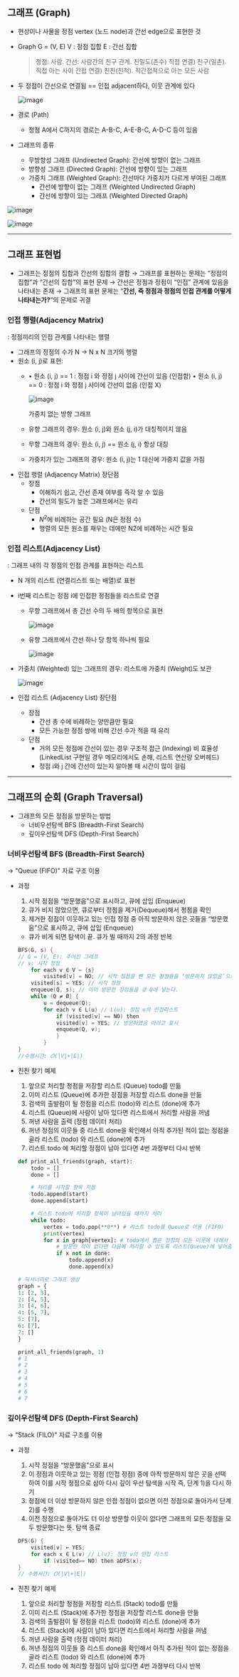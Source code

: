 ## 그래프 (Graph)

- 현상이나 사물을 정점 vertex (노드 node)과 간선 edge으로 표현한 것
- Graph G = (V, E)
V : 정점 집합
E : 간선 집합
    
    > 정점: 사람.
    간선: 사람간의 친구 관계. 친밀도(촌수)
    직접 연결) 친구(일촌). 직접 아는 사이
    간접 연결) 친친(친척). 직간접적으로 아는 모든 사람
    > 
- 두 정점이 간선으로 연결됨 == 인접 adjacent하다, 이웃 관계에 있다
    
    ![image](https://user-images.githubusercontent.com/76686872/171328617-b9698839-53d7-4fca-9290-36e8119210b7.png)
    
- 경로 (Path)
    - 정점 A에서 C까지의 경로는 A-B-C, A-E-B-C, A-D-C 등이 있음
- 그래프의 종류
    - 무방향성 그래프 (Undirected Graph): 간선에 방향이 없는 그래프
    - 방향성 그래프 (Directed Graph): 간선에 방향이 있는 그래프
    - 가중치 그래프 (Weighted Graph): 간선마다 가중치가 다르게 부여된 그래프
        - 간선에 방향이 없는 그래프 (Weighted Undirected Graph)
        - 간선에 방향이 있는 그래프 (Weighted Directed Graph)

![image](https://user-images.githubusercontent.com/76686872/171328652-880dc82b-447f-4df8-84c4-99b6767d7a6a.png)

![image](https://user-images.githubusercontent.com/76686872/171328684-95e2a038-0b70-462e-b64c-c3ec993ae83b.png)

---

## 그래프 표현법

- 그래프는 정점의 집합과 간선의 집합의 결합
→ 그래프를 표현하는 문제는 “정점의 집합”과 “간선의 집합”의 표현 문제
→ 간선은 정점과 정점이 “인접” 관계에 있음을 나타내는 존재
→ 그래프의 표현 문제는 “**간선, 즉 정점과 정점의 인접 관계를 어떻게 나타내는가?**”의 문제로 귀결

### 인접 행렬(Adjacency Matrix)

: 정점끼리의 인접 관계를 나타내는 행렬

- 그래프의 정점의 수가 N → N x N 크기의 행렬
- 원소 (i, j)로 표현:
    - • 원소 (i, j) == 1 : 정점 i 와 정점 j 사이에 간선이 있음 (인접함)
    • 원소 (i, j) == 0 : 정점 i 와 정점 j 사이에 간선이 없음 (인접 X)
        
        ![image](https://user-images.githubusercontent.com/76686872/171328735-9c5d0515-3c9c-4177-b615-9a408eb6103e.png)
        
        가중치 없는 방향 그래프
        
    - 유향 그래프의 경우: 원소 (i, j)와 원소 (j, i)가 대칭적이지 않음
    - 무향 그래프의 경우: 원소 (i, j) == 원소 (j, i) 항상 대칭
    - 가중치가 있는 그래프의 경우: 원소 (i, j)는 1 대신에 가중치 값을 가짐
- 인접 행렬 (Adjacency Matrix) 장단점
    - 장점
        - 이해하기 쉽고, 간선 존재 여부를 즉각 알 수 있음
        - 간선의 밀도가 높은 그래프에서는 유리
    - 단점
        - $N^2$에 비례하는 공간 필요 (N은 정점 수)
        - 행렬의 모든 원소를 채우는 데에만 N2에 비례하는 시간 필요

### 인접 리스트(Adjacency List)

: 그래프 내의 각 정점의 인접 관계를 표현하는 리스트

- N 개의 리스트 (연결리스트 또는 배열)로 표현
- i번째 리스트는 정점 i에 인접한 정점들을 리스트로 연결
    - 무향 그래프에서 총 간선 수의 두 배의 항목으로 표현
        
        ![image](https://user-images.githubusercontent.com/76686872/171328888-2a360d09-138e-4173-90f8-50baad9c39bf.png)
        
    - 유향 그래프에서 간선 하나 당 항목 하나씩 필요
        
        ![image](https://user-images.githubusercontent.com/76686872/171328931-0e51ee5c-944c-4478-a72e-5bffc3e17282.png)
        
- 가중치 (Weighted) 있는 그래프의 경우: 리스트에 가중치 (Weight)도 보관
    
    ![image](https://user-images.githubusercontent.com/76686872/171328961-4a51c941-39e8-4ab9-b4e1-f54fb1db55ef.png)
    
- 인접 리스트 (Adjacency List) 장단점
    - 장점
        - 간선 총 수에 비례하는 양만큼만 필요
        - 모든 가능한 정점 쌍에 비해 간선 수가 적을 때 유리
    - 단점
        - 거의 모든 정점에 간선이 있는 경우 구조적 접근 (Indexing) 비 효율성
        (LinkedList 구현일 경우 메모리에서도 손해, 리스트 연산량 오버헤드)
        - 정점 i와 j 간에 간선이 있는지 알아볼 때 시간이 많이 걸림

---

## 그래프의 순회 (Graph Traversal)

- 그래프의 모든 정점을 방문하는 방법
    - 너비우선탐색 BFS (Breadth-First Search)
    - 깊이우선탐색 DFS (Depth-First Search)

### 너비우선탐색 BFS (Breadth-First Search)

→ "Queue (FIFO)" 자료 구조 이용

- 과정
    1. 시작 정점을 “방문했음”으로 표시하고, 큐에 삽입 (Enqueue) 
    2. 큐가 비지 않았으면, 큐로부터 정점을 제거(Dequeue)해서 정점을 확인
    3. 제거한 정점이 이웃하고 있는 인접 정점 중 아직 방문하지 않은 곳들을 “방문했음”으로 표시하고, 큐에 삽입 (Enqueue) 
    - 큐가 비게 되면 탐색이 끝. 큐가 빌 때까지 2의 과정 반복
    
    ```c
    BFS(G, s) { 
    // G = (V, E): 주어진 그래프
    // s: 시작 정점
    	for each v ∈ V – {s}
    		visited[v] = NO; // 시작 정점을 뺀 모든 정점들을 ‘방문하지 않았음’으로 표시
    	visited[s] = YES; // 시작 정점
    	enqueue(Q, s); // 이미 방문한 정점들을 큐 Q에 넣는다.
    	while (Q ≠ Ø) {
    		u = dequeue(Q);
    		for each v ∈ L(u) // L(u): 정점 u의 인접리스트
    			if (visited[v] == NO) then
    			visited[v] = YES; // 방문하였음 이라고 표시
    			enqueue(Q, v);
    			}
    		}
    }
    //수행시간: 𝑂(|V|+|E|)
    ```
    
- 친친 찾기 예제
    1. 앞으로 처리할 정점을 저장할 리스트 (Queue) todo를 만듦
    2. 이미 리스트 (Queue)에 추가한 정점을 저장할 리스트 done을 만듦
    3. 검색의 출발점이 될 정점을 리스트 (todo)와 리스트 (done)에 추가
    4. 리스트 (Queue)에 사람이 남아 있다면 리스트에서 처리할 사람을 꺼냄
    5. 꺼낸 사람을 출력 (정점 데이터 처리)
    6. 꺼낸 정점의 이웃들 중 리스트 done을 확인해서
    아직 추가된 적이 없는 정점을 골라 리스트 (todo) 와 리스트 (done)에 추가
    7. 리스트 todo 에 처리할 정점이 남아 있다면 4번 과정부터 다시 반복
    
    ```python
    def print_all_friends(graph, start):
    	todo = []
    	done = []
    
    	# 처리를 시작할 항목 지정
    	todo.append(start)
    	done.append(start)
    
    	# 리스트 todo에 처리할 항목이 남아있을 때까지 처리
    	while todo:
    		vertex = todo.pop(**0**) # 리스트 todo를 Queue로 이용 (FIFO)
    		print(vertex)
    		for x in graph[vertex]: # todo에서 뽑은 정점의 모든 이웃에 대해서
    			# 방문한 적이 없다면 다음에 처리할 수 있도록 리스트(Queue)에 넣어줌
    			if x not in done: 
    				todo.append(x)
    				done.append(x)
    
    # 딕셔너리로 그래프 생성
    graph = {
    1: [2, 3],
    2: [4, 5],
    3: [4, 6],
    4: [5, 7],
    5: [7],
    6: [7],
    7: []
    }
    
    print_all_friends(graph, 1)
    # 1
    # 2
    # 3
    # 4
    # 5
    # 6
    # 7
    ```
    

### 깊이우선탐색 DFS (Depth-First Search)

→ "Stack (FILO)" 자료 구조를 이용

- 과정
    1. 시작 정점을 “방문했음”으로 표시
    2. 이 정점과 이웃하고 있는 정점 (인접 정점) 중에 아직 방문하지 않은 곳을 선택하여
    이를 시작 정점으로 삼아 다시 깊이 우선 탐색을 시작
    즉, 단계 1)을 다시 하기
    3. 정점에 더 이상 방문하지 않은 인접 정점이 없으면 이전 정점으로 돌아가서 단계 2)를 수행
    4. 이전 정점으로 돌아가도 더 이상 방문할 이웃이 없다면 그래프의 모든 정점을 모두 방문했다는 뜻. 탐색 종료
    
    ```c
    DFS(G) {
    	visited[v] ← YES;
    	for each x ∈ L(v) // L(v): 정점 v의 인접 리스트
    		if (visited== NO) then aDFS(x);
    }
    // 수행시간: 𝑂(|V|+|E|)
    ```
    
- 친친 찾기 예제
    1. 앞으로 처리할 정점을 저장할 리스트 (Stack) todo를 만듦
    2. 이미 리스트 (Stack)에 추가한 정점을 저장할 리스트 done을 만듦
    3. 검색의 출발점이 될 정점을 리스트 (todo)와 리스트 (done)에 추가
    4. 리스트 (Stack)에 사람이 남아 있다면 리스트에서 처리할 사람을 꺼냄
    5. 꺼낸 사람을 출력 (정점 데이터 처리)
    6. 꺼낸 정점의 이웃들 중 리스트 done을 확인해서
    아직 추가된 적이 없는 정점을 골라 리스트 (todo) 와 리스트 (done)에 추가
    7. 리스트 todo 에 처리할 정점이 남아 있다면 4번 과정부터 다시 반복

